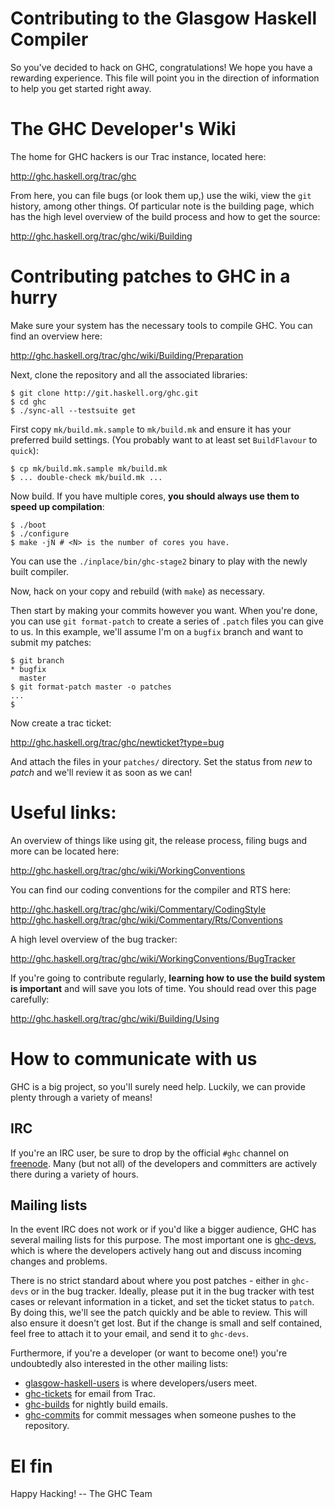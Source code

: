 Contributing to the Glasgow Haskell Compiler
============================================

So you've decided to hack on GHC, congratulations! We hope you have a
rewarding experience. This file will point you in the direction of
information to help you get started right away.

The GHC Developer's Wiki
========================

The home for GHC hackers is our Trac instance, located here:

<http://ghc.haskell.org/trac/ghc>

From here, you can file bugs (or look them up,) use the wiki, view the
`git` history, among other things. Of particular note is the building
page, which has the high level overview of the build process and how
to get the source:

<http://ghc.haskell.org/trac/ghc/wiki/Building>

Contributing patches to GHC in a hurry
======================================

Make sure your system has the necessary tools to compile GHC. You can
find an overview here:

<http://ghc.haskell.org/trac/ghc/wiki/Building/Preparation>

Next, clone the repository and all the associated libraries:

```
$ git clone http://git.haskell.org/ghc.git
$ cd ghc
$ ./sync-all --testsuite get
```

First copy `mk/build.mk.sample` to `mk/build.mk` and ensure it has
your preferred build settings. (You probably want to at least set
`BuildFlavour` to `quick`):

```
$ cp mk/build.mk.sample mk/build.mk
$ ... double-check mk/build.mk ...
```

Now build. If you have multiple cores, **you should always use them to
speed up compilation**:

```
$ ./boot
$ ./configure
$ make -jN # <N> is the number of cores you have.
```

You can use the `./inplace/bin/ghc-stage2` binary to play with the
newly built compiler.

Now, hack on your copy and rebuild (with `make`) as necessary.

Then start by making your commits however you want. When you're done, you
can use `git format-patch` to create a series of `.patch` files you
can give to us. In this example, we'll assume I'm on a `bugfix` branch
and want to submit my patches:

```
$ git branch
* bugfix
  master
$ git format-patch master -o patches
...
$
```

Now create a trac ticket:

<http://ghc.haskell.org/trac/ghc/newticket?type=bug>

And attach the files in your `patches/` directory. Set the status from
*new* to *patch* and we'll review it as soon as we can!

Useful links:
=============

An overview of things like using git, the release process, filing bugs
and more can be located here:

<http://ghc.haskell.org/trac/ghc/wiki/WorkingConventions>

You can find our coding conventions for the compiler and RTS here:

<http://ghc.haskell.org/trac/ghc/wiki/Commentary/CodingStyle>
<http://ghc.haskell.org/trac/ghc/wiki/Commentary/Rts/Conventions>

A high level overview of the bug tracker:

<http://ghc.haskell.org/trac/ghc/wiki/WorkingConventions/BugTracker>

If you're going to contribute regularly, **learning how to use the
build system is important** and will save you lots of time. You should
read over this page carefully:

<http://ghc.haskell.org/trac/ghc/wiki/Building/Using>

How to communicate with us
==========================

GHC is a big project, so you'll surely need help. Luckily, we can
provide plenty through a variety of means!

## IRC

If you're an IRC user, be sure to drop by the official `#ghc` channel
on [freenode](http://freenode.org). Many (but not all) of the
developers and committers are actively there during a variety of
hours.

## Mailing lists

In the event IRC does not work or if you'd like a bigger audience, GHC
has several mailing lists for this purpose. The most important one is
[ghc-devs](http://www.haskell.org/pipermail/ghc-devs/), which is where
the developers actively hang out and discuss incoming changes and
problems.

There is no strict standard about where you post patches - either in
`ghc-devs` or in the bug tracker. Ideally, please put it in the bug
tracker with test cases or relevant information in a ticket, and set
the ticket status to `patch`. By doing this, we'll see the patch
quickly and be able to review. This will also ensure it doesn't get
lost. But if the change is small and self contained, feel free to
attach it to your email, and send it to `ghc-devs`.

Furthermore, if you're a developer (or want to become one!) you're
undoubtedly also interested in the other mailing lists:

 * [glasgow-haskell-users](http://www.haskell.org/mailman/listinfo/glasgow-haskell-users)
   is where developers/users meet.
 * [ghc-tickets](http://www.haskell.org/mailman/listinfo/ghc-tickets)
   for email from Trac.
 * [ghc-builds](http://www.haskell.org/mailman/listinfo/ghc-builds)
   for nightly build emails.
 * [ghc-commits](http://www.haskell.org/mailman/listinfo/ghc-commits)
   for commit messages when someone pushes to the repository.

El fin
======

Happy Hacking!  -- The GHC Team
